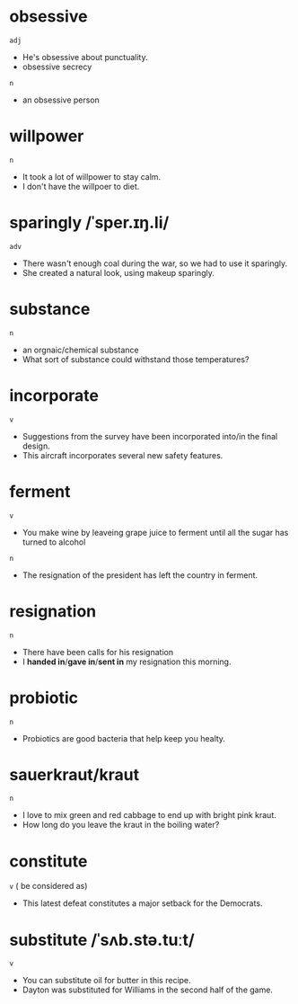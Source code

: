 # obsessive 

`adj`
* He's obsessive about punctuality.
* obsessive secrecy
  
`n`
* an obsessive person

# willpower

`n`
* It took a lot of willpower to stay calm.
* I don't have the willpoer to diet.

# sparingly  /ˈsper.ɪŋ.li/
`adv`
* There wasn't enough coal during the war, so we had to use it sparingly.
* She created a natural look, using makeup sparingly.
  
# substance
`n`
* an orgnaic/chemical substance
* What sort of substance could withstand those temperatures?

# incorporate
`v`
* Suggestions from the survey have been incorporated into/in the final design.
* This aircraft incorporates several new safety features.

# ferment
`v`
* You make wine by leaveing grape juice to ferment until all the sugar has turned to alcohol

`n`
* The resignation of the president has left the country in ferment.

# resignation
`n`
* There have been calls for his resignation
* I **handed in**/**gave in**/**sent in** my resignation this morning.

# probiotic
`n` 
* Probiotics are good bacteria that help keep you healty.

# sauerkraut/kraut
`n`
* I love to mix green and red cabbage to end up with bright pink kraut.
* How long do you leave the kraut in the boiling water?

# constitute 
`v` ( be considered as)
* This latest defeat constitutes a major setback for the Democrats.

# substitute /ˈsʌb.stə.tuːt/
`v`
* You can substitute oil for butter in this recipe.
* Dayton was substituted for Williams in the second half of the game.
